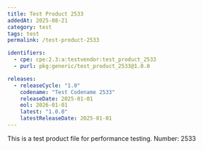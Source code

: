 ```yaml
---
title: Test Product 2533
addedAt: 2025-08-21
category: test
tags: test
permalink: /test-product-2533

identifiers:
  - cpe: cpe:2.3:a:testvendor:test_product_2533
  - purl: pkg:generic/test_product_2533@1.0.0

releases:
  - releaseCycle: "1.0"
    codename: "Test Codename 2533"
    releaseDate: 2025-01-01
    eol: 2026-01-01
    latest: "1.0.0"
    latestReleaseDate: 2025-01-01
---
```


This is a test product file for performance testing. Number: 2533
